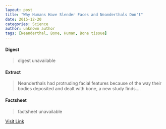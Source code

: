 ```yaml
---
layout: post
title: "Why Humans Have Slender Faces and Neanderthals Don't"
date: 2015-12-20
categories: Science
author: unknown author
tags: [Neanderthal, Bone, Human, Bone tissue]
---
```



#### Digest
>digest unavailable

#### Extract
>Neanderthals had protruding facial features because of the way their bodies deposited and dealt with bone, a new study finds....

#### Factsheet
>factsheet unavailable

[Visit Link](http://www.livescience.com/53102-neanderthals-protruding-jaws-bone-deposits.html)



